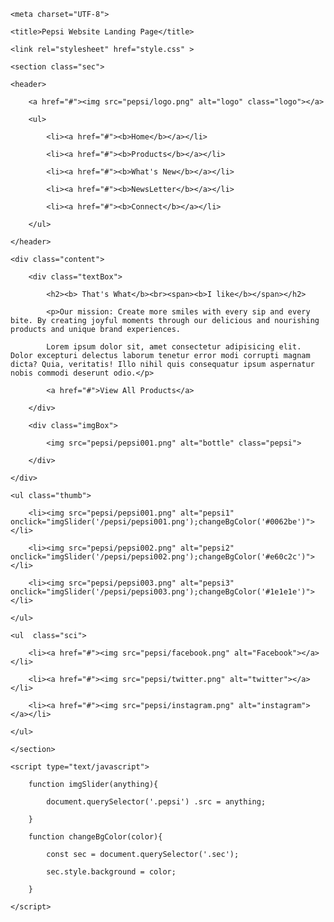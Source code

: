 <!DOCTYPE html>

<html lang="en">

<head>

    <meta charset="UTF-8">

    <title>Pepsi Website Landing Page</title>

    <link rel="stylesheet" href="style.css" >

</head>

<body>

    <section class="sec">

    <header>

        <a href="#"><img src="pepsi/logo.png" alt="logo" class="logo"></a>

        <ul>

            <li><a href="#"><b>Home</b></a></li>

            <li><a href="#"><b>Products</b></a></li>

            <li><a href="#"><b>What's New</b></a></li>

            <li><a href="#"><b>NewsLetter</b></a></li>

            <li><a href="#"><b>Connect</b></a></li>

        </ul>

    </header>

    <div class="content">

        <div class="textBox">

            <h2><b> That's What</b><br><span><b>I like</b></span></h2>

            <p>Our mission: Create more smiles with every sip and every bite. By creating joyful moments through our delicious and nourishing products and unique brand experiences.

            Lorem ipsum dolor sit, amet consectetur adipisicing elit. Dolor excepturi delectus laborum tenetur error modi corrupti magnam dicta? Quia, veritatis! Illo nihil quis consequatur ipsum aspernatur nobis commodi deserunt odio.</p>

            <a href="#">View All Products</a>

        </div>

        <div class="imgBox">

            <img src="pepsi/pepsi001.png" alt="bottle" class="pepsi">

        </div>

    </div>

    <ul class="thumb">

        <li><img src="pepsi/pepsi001.png" alt="pepsi1" onclick="imgSlider('/pepsi/pepsi001.png');changeBgColor('#0062be')"></li>

        <li><img src="pepsi/pepsi002.png" alt="pepsi2" onclick="imgSlider('/pepsi/pepsi002.png');changeBgColor('#e60c2c')"></li>

        <li><img src="pepsi/pepsi003.png" alt="pepsi3" onclick="imgSlider('/pepsi/pepsi003.png');changeBgColor('#1e1e1e')"></li>

    </ul>

    <ul  class="sci">

        <li><a href="#"><img src="pepsi/facebook.png" alt="Facebook"></a></li>

        <li><a href="#"><img src="pepsi/twitter.png" alt="twitter"></a></li>

        <li><a href="#"><img src="pepsi/instagram.png" alt="instagram"></a></li>

    </ul>

    </section>

    <script type="text/javascript">

        function imgSlider(anything){

            document.querySelector('.pepsi') .src = anything;

        }

        function changeBgColor(color){

            const sec = document.querySelector('.sec');

            sec.style.background = color;

        }

    </script>

</body>

</html>
